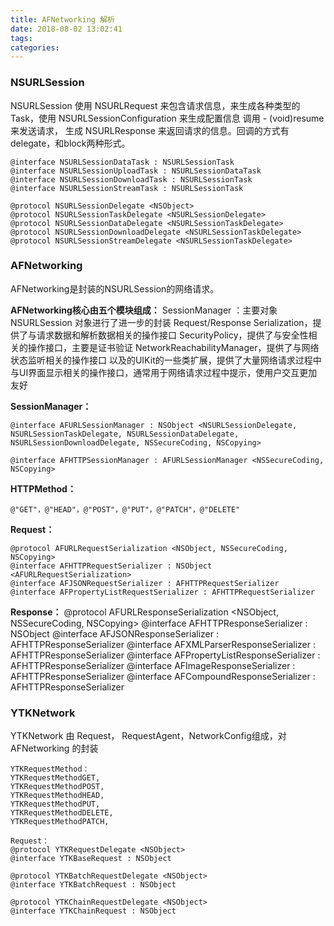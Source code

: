 ```yaml
---
title: AFNetworking 解析
date: 2018-08-02 13:02:41
tags:
categories:
---
```



### NSURLSession
NSURLSession 使用 NSURLRequest 来包含请求信息，来生成各种类型的 Task，使用 NSURLSessionConfiguration 来生成配置信息
调用 - (void)resume 来发送请求， 生成 NSURLResponse 来返回请求的信息。回调的方式有delegate，和block两种形式。

```
@interface NSURLSessionDataTask : NSURLSessionTask
@interface NSURLSessionUploadTask : NSURLSessionDataTask
@interface NSURLSessionDownloadTask : NSURLSessionTask
@interface NSURLSessionStreamTask : NSURLSessionTask

@protocol NSURLSessionDelegate <NSObject>
@protocol NSURLSessionTaskDelegate <NSURLSessionDelegate>
@protocol NSURLSessionDataDelegate <NSURLSessionTaskDelegate>
@protocol NSURLSessionDownloadDelegate <NSURLSessionTaskDelegate>
@protocol NSURLSessionStreamDelegate <NSURLSessionTaskDelegate>
```

### AFNetworking
AFNetworking是封装的NSURLSession的网络请求。

**AFNetworking核心由五个模块组成：**
SessionManager ：主要对象 NSURLSession 对象进行了进一步的封装
Request/Response Serialization，提供了与请求数据和解析数据相关的操作接口
SecurityPolicy，提供了与安全性相关的操作接口，主要是证书验证
NetworkReachabilityManager，提供了与网络状态监听相关的操作接口
以及的UIKit的一些类扩展，提供了大量网络请求过程中与UI界面显示相关的操作接口，通常用于网络请求过程中提示，使用户交互更加友好

**SessionManager：**
```
@interface AFURLSessionManager : NSObject <NSURLSessionDelegate, NSURLSessionTaskDelegate, NSURLSessionDataDelegate, NSURLSessionDownloadDelegate, NSSecureCoding, NSCopying>

@interface AFHTTPSessionManager : AFURLSessionManager <NSSecureCoding, NSCopying>
```

**HTTPMethod：**
```
@"GET"，@"HEAD"，@"POST"，@"PUT"，@"PATCH"，@"DELETE"
```

**Request：**
```
@protocol AFURLRequestSerialization <NSObject, NSSecureCoding, NSCopying>
@interface AFHTTPRequestSerializer : NSObject <AFURLRequestSerialization>
@interface AFJSONRequestSerializer : AFHTTPRequestSerializer
@interface AFPropertyListRequestSerializer : AFHTTPRequestSerializer
```

**Response：**
@protocol AFURLResponseSerialization <NSObject, NSSecureCoding, NSCopying>
@interface AFHTTPResponseSerializer : NSObject <AFURLResponseSerialization>
@interface AFJSONResponseSerializer : AFHTTPResponseSerializer
@interface AFXMLParserResponseSerializer : AFHTTPResponseSerializer
@interface AFPropertyListResponseSerializer : AFHTTPResponseSerializer
@interface AFImageResponseSerializer : AFHTTPResponseSerializer
@interface AFCompoundResponseSerializer : AFHTTPResponseSerializer

### YTKNetwork
YTKNetwork 由 Request， RequestAgent，NetworkConfig组成，对 AFNetworking 的封装

```
YTKRequestMethod：
YTKRequestMethodGET,
YTKRequestMethodPOST,
YTKRequestMethodHEAD,
YTKRequestMethodPUT,
YTKRequestMethodDELETE,
YTKRequestMethodPATCH,

Request：
@protocol YTKRequestDelegate <NSObject>
@interface YTKBaseRequest : NSObject

@protocol YTKBatchRequestDelegate <NSObject>
@interface YTKBatchRequest : NSObject

@protocol YTKChainRequestDelegate <NSObject>
@interface YTKChainRequest : NSObject
```

